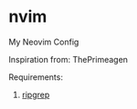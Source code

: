 # nvim
My Neovim Config

Inspiration from: ThePrimeagen

Requirements:
1. [ripgrep](https://github.com/BurntSushi/ripgrep)
